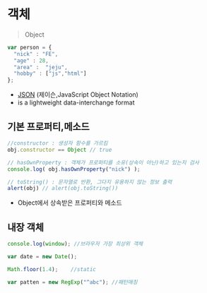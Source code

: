 # 객체
> Object

```js
var person = {
  "nick" : "FE",
  "age" : 28,
  "area" :  "jeju",
  "hobby" : ["js","html"]
};
```

* [JSON](http://json.org/) (제이슨,JavaScript Object Notation)
* is a lightweight data-interchange format


## 기본 프로퍼티,메소드

```js
//constructor : 생성자 함수를 가르킴
obj.constructor == Object // true

// hasOwnProperty : 객체가 프로퍼티를 소유(상속이 아닌)하고 있는지 검사
console.log( obj.hasOwnProperty("nick") );

// toString() : 문자열로 반환, 그다지 유용하지 않는 정보 출력
alert(obj) // alert(obj.toString())
```

* Object에서 상속받은 프로퍼티와 메소드


## 내장 객체

```js
console.log(window); //브라우저 가장 최상위 객체

var date = new Date();

Math.floor(1.4);    //static

var patten = new RegExp("^abc"); //패턴매칭

```
